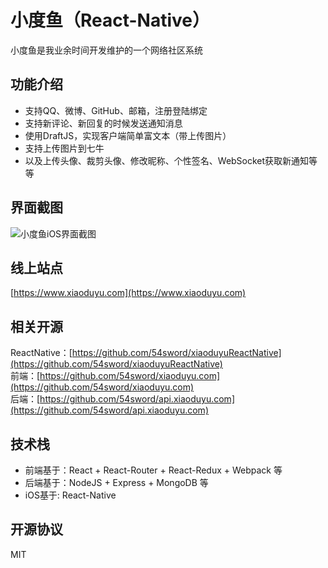 # 小度鱼（React-Native）
小度鱼是我业余时间开发维护的一个网络社区系统

## 功能介绍
+ 支持QQ、微博、GitHub、邮箱，注册登陆绑定
+ 支持新评论、新回复的时候发送通知消息
+ 使用DraftJS，实现客户端简单富文本（带上传图片）
+ 支持上传图片到七牛
+ 以及上传头像、裁剪头像、修改昵称、个性签名、WebSocket获取新通知等等

## 界面截图
![小度鱼iOS界面截图](https://img.xiaoduyu.com/a9d602a7-e747-46c6-8d4f-5eedf39fb53d.png?imageMogr2/auto-orient/thumbnail/!900 "小度鱼iOS界面截图")

## 线上站点
[https://www.xiaoduyu.com](https://www.xiaoduyu.com)  

## 相关开源

ReactNative：[https://github.com/54sword/xiaoduyuReactNative](https://github.com/54sword/xiaoduyuReactNative)  
前端：[https://github.com/54sword/xiaoduyu.com](https://github.com/54sword/xiaoduyu.com)  
后端：[https://github.com/54sword/api.xiaoduyu.com](https://github.com/54sword/api.xiaoduyu.com)  

## 技术栈
+ 前端基于：React + React-Router + React-Redux + Webpack 等
+ 后端基于：NodeJS + Express + MongoDB 等
+ iOS基于: React-Native

## 开源协议
MIT